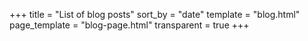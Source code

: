 +++
title = "List of blog posts"
sort_by = "date"
template = "blog.html"
page_template = "blog-page.html"
transparent = true
+++

